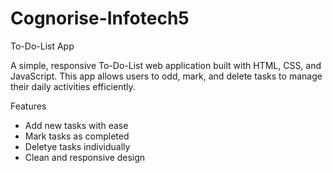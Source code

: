 # Cognorise-Infotech5

To-Do-List App

A simple, responsive To-Do-List web application built with HTML, CSS, and JavaScript. This app allows users to odd, mark, and delete tasks to manage their daily activities efficiently.

Features

* Add new tasks with ease
* Mark tasks as completed
* Deletye tasks individually
* Clean and responsive design
